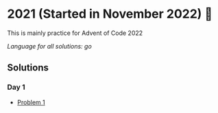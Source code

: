 # 2021 (Started in November 2022) 🎄

This is mainly practice for Advent of Code 2022

_Language for all solutions: go_

## Solutions

### Day 1

- [Problem 1](./day-01-1/main.go)

